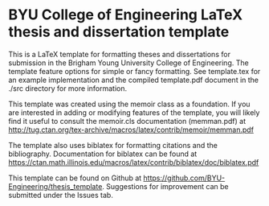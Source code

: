 # BYU College of Engineering LaTeX thesis and dissertation template

This is a LaTeX template for formatting theses and dissertations for submission in the Brigham Young University College of Engineering. The template feature options for simple or fancy formatting. See template.tex for an example implementation and the compiled template.pdf document in the ./src directory for more information.

This template was created using the memoir class as a foundation. If you are interested in adding or modifying features of the template, you will likely find it useful to consult the memoir.cls documentation (memman.pdf) at  http://tug.ctan.org/tex-archive/macros/latex/contrib/memoir/memman.pdf

The template also uses biblatex for formatting citations and the bibliography. Documentation for biblatex can be found at https://ctan.math.illinois.edu/macros/latex/contrib/biblatex/doc/biblatex.pdf

This template can be found on Github at https://github.com/BYU-Engineering/thesis_template. Suggestions for improvement can be submitted under the Issues tab.